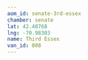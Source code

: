 ```yaml
---
aom_id: senate-3rd-essex
chamber: senate
lat: 42.48768
lng: -70.98303
name: Third Essex
van_id: 008
---
```

